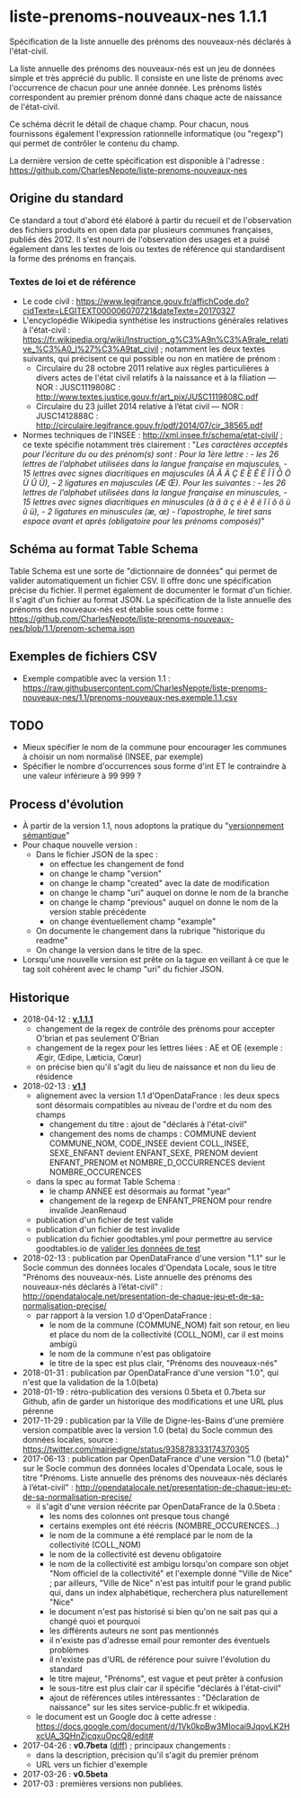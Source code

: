 # liste-prenoms-nouveaux-nes 1.1.1
Spécification de la liste annuelle des prénoms des nouveaux-nés déclarés à l'état-civil.

La liste annuelle des prénoms des nouveaux-nés est un jeu de données simple et très apprécié du public. Il consiste en une liste de prénoms avec l'occurrence de chacun pour une année donnée. Les prénoms listés correspondent au premier prénom donné dans chaque acte de naissance de l'état-civil.

Ce schéma décrit le détail de chaque champ. Pour chacun, nous fournissons également l'expression rationnelle informatique (ou "regexp") qui permet de contrôler le contenu du champ.

La dernière version de cette spécification est disponible à l'adresse : https://github.com/CharlesNepote/liste-prenoms-nouveaux-nes

## Origine du standard
Ce standard a tout d'abord été élaboré à partir du recueil et de l'observation des fichiers produits en open data par plusieurs communes françaises, publiés dès 2012. Il s'est nourri de l'observation des usages et a puisé également dans les textes de lois ou textes de référence qui standardisent la forme des prénoms en français.

### Textes de loi et de référence
* Le code civil : https://www.legifrance.gouv.fr/affichCode.do?cidTexte=LEGITEXT000006070721&dateTexte=20170327
* L'encyclopédie Wikipedia synthétise les instructions générales relatives à l'état-civil : https://fr.wikipedia.org/wiki/Instruction_g%C3%A9n%C3%A9rale_relative_%C3%A0_l%27%C3%A9tat_civil ; notamment les deux textes suivants, qui précisent ce qui possible ou non en matière de prénom :
  * Circulaire du 28 octobre 2011 relative aux règles particulières à divers actes de l'état civil relatifs à la naissance et à la filiation — NOR : JUSC1119808C : http://www.textes.justice.gouv.fr/art_pix/JUSC1119808C.pdf
  * Circulaire du 23 juillet 2014 relative à l’état civil — NOR : JUSC1412888C : http://circulaire.legifrance.gouv.fr/pdf/2014/07/cir_38565.pdf
* Normes techniques de l'INSEE : http://xml.insee.fr/schema/etat-civil/ ; ce texte spécifie notamment très clairement : "*Les caractères acceptés pour l’écriture du ou des prénom(s) sont : Pour la 1ère lettre : - les 26 lettres de l’alphabet utilisées dans la langue française en majuscules, - 15 lettres avec signes diacritiques en majuscules (À Â Ä Ç É È Ê Ë Î Ï Ô Ö Ù Û Ü), - 2 ligatures en majuscules (Æ Œ). Pour les suivantes : - les 26 lettres de l’alphabet utilisées dans la langue française en minuscules, - 15 lettres avec signes diacritiques en minuscules (à â ä ç é è ê ë î ï ô ö ù û ü), - 2 ligatures en minuscules (æ, œ) - l’apostrophe, le tiret sans espace avant et après (obligatoire pour les prénoms composés)*"

## Schéma au format Table Schema
Table Schema est une sorte de "dictionnaire de données" qui permet de valider automatiquement un fichier CSV. Il offre donc une spécification précise du fichier. Il permet également de documenter le format d'un fichier. Il s'agit d'un fichier au format JSON. La spécification de la liste annuelle des prénoms des nouveaux-nés est établie sous cette forme :
https://github.com/CharlesNepote/liste-prenoms-nouveaux-nes/blob/1.1/prenom-schema.json

## Exemples de fichiers CSV
* Exemple compatible avec la version 1.1 : https://raw.githubusercontent.com/CharlesNepote/liste-prenoms-nouveaux-nes/1.1/prenoms-nouveaux-nes.exemple.1.1.csv

## TODO
* Mieux spécifier le nom de la commune pour encourager les communes à choisir un nom normalisé (INSEE, par exemple)
* Spécifier le nombre d'occurrences sous forme d'int ET le contraindre à une valeur inférieure à 99 999 ?

## Process d'évolution
* À partir de la version 1.1, nous adoptons la pratique du "[versionnement sémantique](https://semver.org/lang/fr/)"
* Pour chaque nouvelle version :
  * Dans le fichier JSON de la spec :
   	* on effectue les changement de fond
   	* on change le champ "version"
	* on change le champ "created" avec la date de modification
	* on change le champ "uri" auquel on donne le nom de la branche
   	* on change le champ "previous" auquel on donne le nom de la version stable précédente
   	* on change éventuellement champ "example"
  * On documente le changement dans la rubrique "historique du readme"
  * On change la version dans le titre de la spec.
* Lorsqu'une nouvelle version est prête on la tague en veillant à ce que le tag soit cohérent avec le champ "uri" du fichier JSON.

## Historique
* 2018-04-12 : **[v.1.1.1](https://github.com/CharlesNepote/liste-prenoms-nouveaux-nes/tree/v1.1.1)**
  * changement de la regex de contrôle des prénoms pour accepter O'brian et pas seulement O'Brian
  * changement de la regex pour les lettres liées : AE et OE (exemple : Ægir, Œdipe, Læticia, Cœur)
  * on précise bien qu'il s'agit du lieu de naissance et non du lieu de résidence
* 2018-02-13 : **[v1.1](https://github.com/CharlesNepote/liste-prenoms-nouveaux-nes/tree/v1.1)**
  * alignement avec la version 1.1 d'OpenDataFrance : les deux specs sont désormais compatibles au niveau de l'ordre et du nom des champs
    * changement du titre : ajout de "déclarés à l'état-civil"
    * changement des noms de champs : COMMUNE devient COMMUNE_NOM, CODE_INSEE devient COLL_INSEE, SEXE_ENFANT devient ENFANT_SEXE, PRENOM devient ENFANT_PRENOM et NOMBRE_D_OCCURRENCES devient NOMBRE_OCCURENCES
  * dans la spec au format Table Schema :
    * le champ ANNEE est désormais au format "year"
    * changement de la regexp de ENFANT_PRENOM pour rendre invalide JeanRenaud
  * publication d'un fichier de test valide
  * publication d'un fichier de test invalide
  * publication du fichier goodtables.yml pour permettre au service goodtables.io de [valider les données de test](https://goodtables.io/github/CharlesNepote/liste-prenoms-nouveaux-nes)
* 2018-02-13 : publication par OpenDataFrance d'une version "1.1" sur le Socle commun des données locales d'Opendata Locale, sous le titre "Prénoms des nouveaux-nés. Liste annuelle des prénoms des nouveaux-nés déclarés à l’état-civil" : http://opendatalocale.net/presentation-de-chaque-jeu-et-de-sa-normalisation-precise/
  * par rapport à la version 1.0 d'OpenDataFrance :
    * le nom de la commune (COMMUNE_NOM) fait son retour, en lieu et place du nom de la collectivité (COLL_NOM), car il est moins ambigü
    * le nom de la commune n'est pas obligatoire
    * le titre de la spec est plus clair, "Prénoms des nouveaux-nés"
* 2018-01-31 : publication par OpenDataFrance d'une version "1.0", qui n'est que la validation de la 1.0(beta)
* 2018-01-19 : rétro-publication des versions 0.5beta et 0.7beta sur Github, afin de garder un historique des modifications et une URL plus pérenne
* 2017-11-29 : publication par la Ville de Digne-les-Bains d'une première version compatible avec la version 1.0 (beta) du Socle commun des données locales, source : https://twitter.com/mairiedigne/status/935878333174370305
* 2017-06-13 : publication par OpenDataFrance d'une version "1.0 (beta)" sur le Socle commun des données locales d'Opendata Locale, sous le titre "Prénoms. Liste annuelle des prénoms des nouveaux-nés déclarés à l’état-civil" : http://opendatalocale.net/presentation-de-chaque-jeu-et-de-sa-normalisation-precise/
  * il s'agit d'une version réécrite par OpenDataFrance de la 0.5beta :
    * les noms des colonnes ont presque tous changé
    * certains exemples ont été réécris (NOMBRE_OCCURENCES...)
    * le nom de la commune a été remplacé par le nom de la collectivité (COLL_NOM)
    * le nom de la collectivité est devenu obligatoire
    * le nom de la collectivité est ambigu lorsqu'on compare son objet "Nom officiel de la collectivité" et l'exemple donné "Ville de Nice" ; par ailleurs, "Ville de Nice" n'est pas intuitif pour le grand public qui, dans un index alphabétique, recherchera plus naturellement "Nice"
    * le document n'est pas historisé si bien qu'on ne sait pas qui a changé quoi et pourquoi
    * les différents auteurs ne sont pas mentionnés
    * il n'existe pas d'adresse email pour remonter des éventuels problèmes
    * il n'existe pas d'URL de référence pour suivre l'évolution du standard
    * le titre majeur, "Prénoms", est vague et peut prêter à confusion
    * le sous-titre est plus clair car il spécifie "déclarés à l'état-civil"
    * ajout de références utiles intéressantes : "Déclaration de naissance" sur les sites service-public.fr et wikipedia.
  * le document est un Google doc à cette adresse : https://docs.google.com/document/d/1Vk0kpBw3MIocai9JqovLK2HxcUA_3QHnZicqxuOpcQ8/edit#
* 2017-04-26 : **v0.7beta** ([diff](https://github.com/CharlesNepote/liste-prenoms-nouveaux-nes/commit/9a9a4963513e888bc7e7b86e54f4f3c830fda025#diff-ef3b39c9e34d1e422e98be05e0d9f2a3)) ; principaux changements :
  * dans la description, précision qu'il s'agit du premier prénom
  * URL vers un fichier d'exemple
* 2017-03-26 : **v0.5beta**
* 2017-03 : premières versions non publiées.
